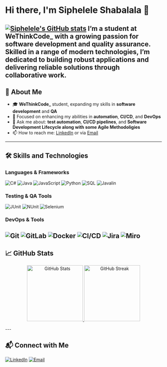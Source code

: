 

# Hi there, I'm Siphelele Shabalala :wave:
[![Siphelele's GitHub stats](https://github-readme-stats.vercel.app/api?username=SipheleleMshengu&show_icons=true&theme=radical&count_private=true)](https://github.com/SipheleleMshengu)
I’m a student at **WeThinkCode_** with a growing passion for software development and quality assurance. Skilled in a range of modern technologies, I’m dedicated to building robust applications and delivering reliable solutions through collaborative work.
---
## :rocket: About Me
- :mortar_board: **WeThinkCode_** student, expanding my skills in **software development** and **QA**
- :jigsaw: Focused on enhancing my abilities in **automation**, **CI/CD**, and **DevOps**
- :speech_balloon: Ask me about: **test automation**, **CI/CD pipelines**, and **Software Development Lifecycle along with some Agile Methodoligies**
- :mailbox: How to reach me: [LinkedIn](https://www.linkedin.com/in/siphelele-shabalala-693300316) or via [Email](mailto:sipheleleshabalala5@gmail.com)
---
## :hammer_and_wrench: Skills and Technologies
### Languages & Frameworks
![C#](https://img.shields.io/badge/-C%23-239120?style=flat&logo=c-sharp&logoColor=white)
![Java](https://img.shields.io/badge/-Java-orange?style=flat&logo=java&logoColor=white)
![JavaScript](https://img.shields.io/badge/-JavaScript-yellow?style=flat&logo=javascript&logoColor=white)
![Python](https://img.shields.io/badge/-Python-blue?style=flat&logo=python&logoColor=white)
![SQL](https://img.shields.io/badge/-SQL-black?style=flat&logo=database&logoColor=white)
![Javalin](https://img.shields.io/badge/-Javalin-brightgreen?style=flat&logo=java&logoColor=white)
### Testing & QA Tools
![JUnit](https://img.shields.io/badge/-JUnit-red?style=flat&logo=junit5&logoColor=white)
![NUnit](https://img.shields.io/badge/-NUnit-blueviolet?style=flat&logo=nunit&logoColor=white)
![Selenium](https://img.shields.io/badge/-Selenium-green?style=flat&logo=selenium&logoColor=white)
### DevOps & Tools
![Git](https://img.shields.io/badge/-Git-F05032?style=flat&logo=git&logoColor=white)
![GitLab](https://img.shields.io/badge/-GitLab-FCA121?style=flat&logo=gitlab&logoColor=white)
![Docker](https://img.shields.io/badge/-Docker-2496ED?style=flat&logo=docker&logoColor=white)
![CI/CD](https://img.shields.io/badge/-CI/CD-17a2b8?style=flat&logo=jenkins&logoColor=white)
![Jira](https://img.shields.io/badge/-Jira-0052CC?style=flat&logo=jira&logoColor=white)
![Miro](https://img.shields.io/badge/-Miro-050038?style=flat&logo=miro&logoColor=white)
---
## :chart_with_upwards_trend: GitHub Stats
<p align="center">
  <a href="https://github.com/SipheleleMshengu">
    <img height="180em" src="https://github-readme-stats.vercel.app/api?username=SipheleleMshengu&show_icons=true&theme=radical&count_private=true" alt="GitHub Stats"/>
    <img height="180em" src="https://github-readme-streak-stats.herokuapp.com/?user=SipheleleMshengu&theme=radical" alt="GitHub Streak"/>
  </a>
</p>
---

## :mailbox_with_mail: Connect with Me
[![LinkedIn](https://img.shields.io/badge/LinkedIn-blue?style=flat&logo=linkedin&logoColor=white)](https://www.linkedin.com/in/siphelele-shabalala-693300316)
[![Email](https://img.shields.io/badge/Email-D14836?style=flat&logo=gmail&logoColor=white)](sipheleleshabalala5@gmail.com)
